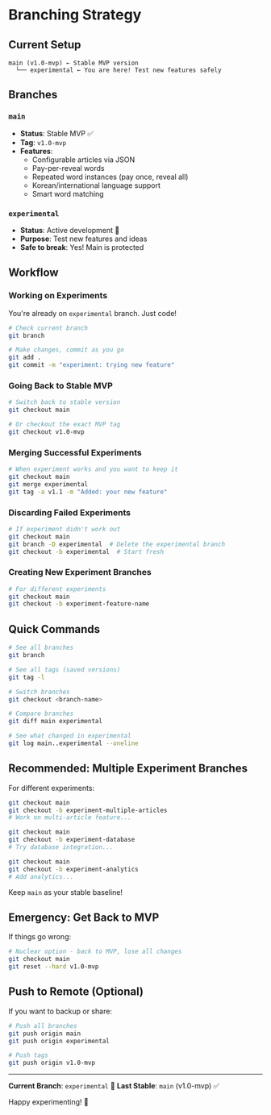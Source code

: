 # Branching Strategy

## Current Setup

```
main (v1.0-mvp) ← Stable MVP version
  └── experimental ← You are here! Test new features safely
```

## Branches

### `main`
- **Status**: Stable MVP ✅
- **Tag**: `v1.0-mvp`
- **Features**: 
  - Configurable articles via JSON
  - Pay-per-reveal words
  - Repeated word instances (pay once, reveal all)
  - Korean/international language support
  - Smart word matching

### `experimental`
- **Status**: Active development 🧪
- **Purpose**: Test new features and ideas
- **Safe to break**: Yes! Main is protected

## Workflow

### Working on Experiments
You're already on `experimental` branch. Just code!

```bash
# Check current branch
git branch

# Make changes, commit as you go
git add .
git commit -m "experiment: trying new feature"
```

### Going Back to Stable MVP
```bash
# Switch back to stable version
git checkout main

# Or checkout the exact MVP tag
git checkout v1.0-mvp
```

### Merging Successful Experiments
```bash
# When experiment works and you want to keep it
git checkout main
git merge experimental
git tag -a v1.1 -m "Added: your new feature"
```

### Discarding Failed Experiments
```bash
# If experiment didn't work out
git checkout main
git branch -D experimental  # Delete the experimental branch
git checkout -b experimental  # Start fresh
```

### Creating New Experiment Branches
```bash
# For different experiments
git checkout main
git checkout -b experiment-feature-name
```

## Quick Commands

```bash
# See all branches
git branch

# See all tags (saved versions)
git tag -l

# Switch branches
git checkout <branch-name>

# Compare branches
git diff main experimental

# See what changed in experimental
git log main..experimental --oneline
```

## Recommended: Multiple Experiment Branches

For different experiments:
```bash
git checkout main
git checkout -b experiment-multiple-articles
# Work on multi-article feature...

git checkout main  
git checkout -b experiment-database
# Try database integration...

git checkout main
git checkout -b experiment-analytics
# Add analytics...
```

Keep `main` as your stable baseline!

## Emergency: Get Back to MVP

If things go wrong:
```bash
# Nuclear option - back to MVP, lose all changes
git checkout main
git reset --hard v1.0-mvp
```

## Push to Remote (Optional)

If you want to backup or share:
```bash
# Push all branches
git push origin main
git push origin experimental

# Push tags
git push origin v1.0-mvp
```

---

**Current Branch**: `experimental` 🧪
**Last Stable**: `main` (v1.0-mvp) ✅

Happy experimenting! 🚀

